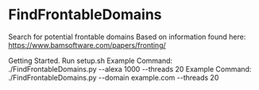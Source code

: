# FindFrontableDomains
Search for potential frontable domains
Based on information found here: https://www.bamsoftware.com/papers/fronting/

Getting Started.
Run setup.sh
Example Command: ./FindFrontableDomains.py --alexa 1000 --threads 20
Example Command: ./FindFrontableDomains.py --domain example.com --threads 20

